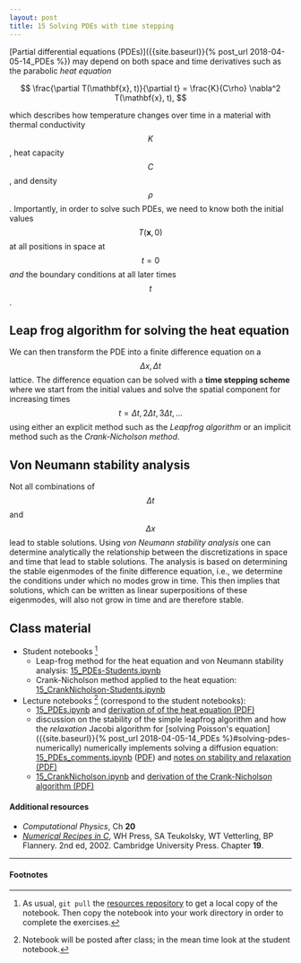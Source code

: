 ```yaml
---
layout: post
title: 15 Solving PDEs with time stepping
---
```


[Partial differential equations (PDEs)]({{site.baseurl}}{% post_url 2018-04-05-14_PDEs %}) may depend on both space and time derivatives such as the parabolic *heat equation*

$$
\frac{\partial T(\mathbf{x}, t)}{\partial t} = \frac{K}{C\rho} \nabla^2 T(\mathbf{x}, t),
$$

which describes how temperature changes over time in a material with thermal conductivity $$K$$, heat capacity $$C$$, and density $$\rho$$. Importantly, in order to solve such PDEs, we need to know both the initial values $$T(\mathbf{x}, 0)$$ at all positions in space at $$t=0$$ *and* the boundary conditions at all later times $$t$$.

## Leap frog algorithm for solving the heat equation

We can then transform the PDE into a finite difference equation on a $$\Delta x, \Delta t$$ lattice. The difference equation can be solved with a **time stepping scheme** where we start from the initial values and solve the spatial component for increasing times $$t = \Delta t, 2\Delta t, 3\Delta t, \dots$$ using either an explicit method such as the *Leapfrog algorithm* or an implicit method such as the *Crank-Nicholson method*.

## Von Neumann stability analysis

Not all combinations of $$\Delta t$$ and $$\Delta x$$ lead to stable solutions. Using *von Neumann stability analysis* one can determine analytically the relationship between the discretizations in space and time that lead to stable solutions. The analysis is based on determining the stable eigenmodes of the finite difference equation, i.e., we determine the conditions under which no modes grow in time. This then implies that solutions, which can be written as linear superpositions of these eigenmodes, will also not grow in time and are therefore stable.

## Class material

* Student notebooks [^1]
  * Leap-frog method for the heat equation and von Neumann stability
    analysis:
    [15_PDEs-Students.ipynb]({{site.nbviewer.resources}}/15_PDEs/15_PDEs-Students.ipynb)
  * Crank-Nicholson method applied to the heat equation: [15_CrankNicholson-Students.ipynb]({{site.nbviewer.resources}}/15_PDEs/15_CrankNicholson-Students.ipynb)
* Lecture notebooks [^2] (correspond to the student notebooks):
  * [15_PDEs.ipynb]({{site.nbviewer.resources}}/15_PDEs/15_PDEs.ipynb)
    and [derivation of of the heat equation
    (PDF)]({{site.resources.fileurl}}/15_PDEs/15_PDEs_LectureNotes_HeatEquation.pdf)
  * discussion on the stability of the simple leapfrog algorithm and
    how the *relaxation* Jacobi algorithm for [solving Poisson's
    equation]({{site.baseurl}}{% post_url 2018-04-05-14_PDEs %}#solving-pdes-numerically) numerically
    implements solving a diffusion equation:
    [15_PDEs_comments.ipynb]({{site.nbviewer.resources}}/15_PDEs/15_PDEs_comments.ipynb) ([PDF]({{site.resources.fileurl}}/15_PDEs/15_PDEs_comments.pdf))
    and [notes on stability and
    relaxation
    (PDF)]({{site.resources.fileurl}}/15_PDEs/15_LectureNotes_Stability_and_Relaxation.pdf)
  * [15_CrankNicholson.ipynb]({{site.nbviewer.resources}}/15_PDEs/15_CrankNicholson.ipynb)
    and [derivation of the Crank-Nicholson algorithm (PDF)]({{site.resources.fileurl}}/15_PDEs/15_LectureNotes_CrankNicholson.pdf)

#### Additional resources  ####

* _Computational Physics_, Ch **20**
* _[Numerical Recipes in C](http://apps.nrbook.com/c/index.html)_, WH
  Press, SA Teukolsky, WT Vetterling, BP Flannery. 2nd
  ed, 2002. Cambridge University Press. Chapter **19**.


--------

#### Footnotes

[^1]: As usual, `git pull` the
      [resources repository]({{site.resources.url}})
      to get a local copy of the notebook. Then copy the notebook into
      your work directory in order to complete the exercises.

[^2]: Notebook will be posted after class; in the mean time look at the
      student notebook.
